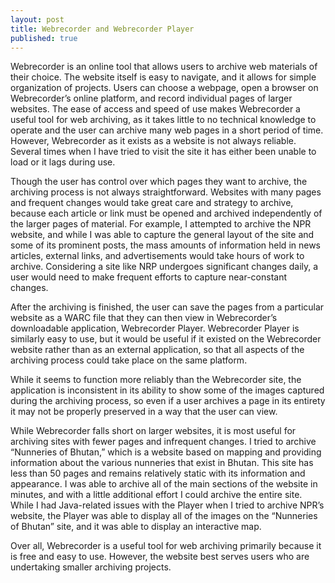 ```yaml
---
layout: post
title: Webrecorder and Webrecorder Player
published: true
---
```

Webrecorder is an online tool that allows users to archive web materials of their choice. The website itself is easy to navigate, and it allows for simple organization of projects. Users can choose a webpage, open a browser on Webrecorder’s online platform, and record individual pages of larger websites. The ease of access and speed of use makes Webrecorder a useful tool for web archiving, as it takes little to no technical knowledge to operate and the user can archive many web pages in a short period of time. However, Webrecorder as it exists as a website is not always reliable. Several times when I have tried to visit the site it has either been unable to load or it lags during use. 

Though the user has control over which pages they want to archive, the archiving process is not always straightforward. Websites with many pages and frequent changes would take great care and strategy to archive, because each article or link must be opened and archived independently of the larger pages of material. For example, I attempted to archive the NPR website, and while I was able to capture the general layout of the site and some of its prominent posts, the mass amounts of information held in news articles, external links, and advertisements would take hours of work to archive. Considering a site like NRP undergoes significant changes daily, a user would need to make frequent efforts to capture near-constant changes. 

After the archiving is finished, the user can save the pages from a particular website as a WARC file that they can then view in Webrecorder’s downloadable application, Webrecorder Player. Webrecorder Player is similarly easy to use, but it would be useful if it existed on the Webrecorder website rather than as an external application, so that all aspects of the archiving process could take place on the same platform.

While it seems to function more reliably than the Webrecorder site, the application is inconsistent in its ability to show some of the images captured during the archiving process, so even if a user archives a page in its entirety it may not be properly preserved in a way that the user can view. 

While Webrecorder falls short on larger websites, it is most useful for archiving sites with fewer pages and infrequent changes. I tried to archive “Nunneries of Bhutan,” which is a website based on mapping and providing information about the various nunneries that exist in Bhutan. This site has less than 50 pages and remains relatively static with its information and appearance. I was able to archive all of the main sections of the website in minutes, and with a little additional effort I could archive the entire site. While I had Java-related issues with the Player when I tried to archive NPR’s website, the Player was able to display all of the images on the “Nunneries of Bhutan” site, and it was able to display an interactive map. 

Over all, Webrecorder is a useful tool for web archiving primarily because it is free and easy to use. However, the website best serves users who are undertaking smaller archiving projects.
